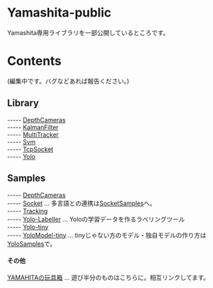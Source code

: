 # Yamashita-public

Yamashita専用ライブラリを一部公開しているところです。  

# Contents

(編集中です。バグなどあれば報告ください。)  

## Library

----- [DepthCameras](/Library/Yamashita.DepthCameras)  
----- [KalmanFilter](/Library/Yamashita.KalmanFilter)  
----- [MultiTracker](/Library/Yamashita.MultiTracker)  
----- [Svm](/Library/Yamashita.Svm)  
----- [TcpSocket](/Library/Yamashita.TcpSocket)  
----- [Yolo](/Library/Yamashita.Yolo)  

## Samples

----- [DepthCameras](/Samples/Samples.DepthCameras)  
----- [Socket](/Samples/Samples.Socket) ... 多言語との連携は[SocketSamples](https://github.com/husty530/SocketSamples)へ。  
----- [Tracking](/Samples/Samples.Tracking)  
----- [Yolo-Labeller](/Samples/Samples.Yolo-Labeller) ... Yoloの学習データを作るラベリングツール  
----- [Yolo-tiny](/Samples/Samples.Yolo-tiny)  
----- [YoloModel-tiny](/Samples/YoloModel-tiny) ... tinyじゃない方のモデル・独自モデルの作り方は[YoloSamples](https://github.com/husty530/YoloSamples)で。  

#### その他
[YAMAHITAの玩具箱](https://qiita.com/husty530/items/3b4e05733e2908b1ad1d) ... 遊び半分のものはこちらに。相互リンクしてます。
